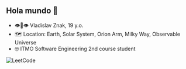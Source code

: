 ## Hola mundo 🫶

<!--
**Znakous/Znakous** is a ✨ _special_ ✨ repository because its `README.md` (this file) appears on your GitHub profile.

Here are some ideas to get you started:

- 🔭 I’m currently working on ...
- 🌱 I’m currently learning ...
- 👯 I’m looking to collaborate on ...
- 🤔 I’m looking for help with ...
- 💬 Ask me about ...
- 📫 How to reach me: ...
- 😄 Pronouns: ...
- ⚡ Fun fact: ...
-->
 - 👁👄👁 Vladislav Znak, 19 y.o.
 - 🗺 Location: Earth, Solar System, Orion Arm, Milky Way, Observable Universe
 - 🤓 ITMO Software Engineering 2nd course student

![LeetCode](https://leetcard.jacoblin.cool/Znakous)
